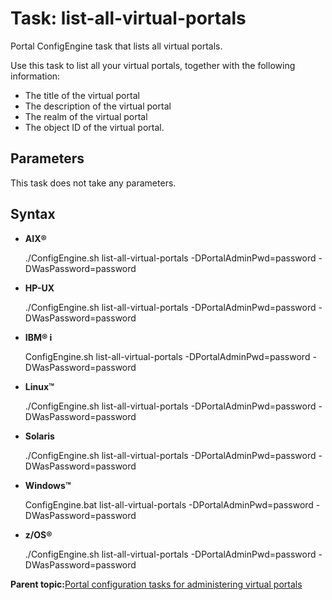# Task: list-all-virtual-portals 

Portal ConfigEngine task that lists all virtual portals.

Use this task to list all your virtual portals, together with the following information:

-   The title of the virtual portal
-   The description of the virtual portal
-   The realm of the virtual portal
-   The object ID of the virtual portal.

## Parameters

This task does not take any parameters.

## Syntax

-   **AIX®**

    ./ConfigEngine.sh list-all-virtual-portals -DPortalAdminPwd=password -DWasPassword=password

-   **HP-UX**

    ./ConfigEngine.sh list-all-virtual-portals -DPortalAdminPwd=password -DWasPassword=password

-   **IBM® i**

    ConfigEngine.sh list-all-virtual-portals -DPortalAdminPwd=password -DWasPassword=password

-   **Linux™**

    ./ConfigEngine.sh list-all-virtual-portals -DPortalAdminPwd=password -DWasPassword=password

-   **Solaris**

    ./ConfigEngine.sh list-all-virtual-portals -DPortalAdminPwd=password -DWasPassword=password

-   **Windows™**

    ConfigEngine.bat list-all-virtual-portals -DPortalAdminPwd=password -DWasPassword=password

-   **z/OS®**

    ./ConfigEngine.sh list-all-virtual-portals -DPortalAdminPwd=password -DWasPassword=password


**Parent topic:**[Portal configuration tasks for administering virtual portals ](../admin-system/advp_cfgtsk.md)

